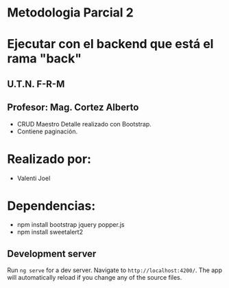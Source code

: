 # Metodologia Parcial 2

# Ejecutar con el backend que está el rama "back"

## U.T.N. F-R-M
## Profesor: Mag. Cortez Alberto

* CRUD Maestro Detalle realizado con Bootstrap.
* Contiene paginación.

# Realizado por:

* Valenti Joel

# Dependencias:

* npm install bootstrap jquery popper.js
* npm install sweetalert2

## Development server

Run `ng serve` for a dev server. Navigate to `http://localhost:4200/`. The app will automatically reload if you change any of the source files.
